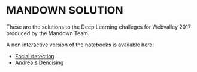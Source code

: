 # MANDOWN SOLUTION
These are the solutions to the Deep Learning challeges for Webvalley 2017 produced by the Mandown Team.

A non interactive version of the notebooks is available here:
* [Facial detection](http://nbviewer.jupyter.org/github/ZaninAndrea/mandown_solutions/blob/master/FacialDetection.ipynb)
* [Andrea's Denoising](http://nbviewer.jupyter.org/github/ZaninAndrea/mandown_solutions/blob/master/andrea%27s%20denoising.ipynb)
